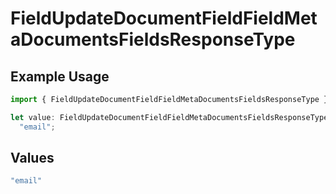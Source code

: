 # FieldUpdateDocumentFieldFieldMetaDocumentsFieldsResponseType

## Example Usage

```typescript
import { FieldUpdateDocumentFieldFieldMetaDocumentsFieldsResponseType } from "@documenso/sdk-typescript/models/operations";

let value: FieldUpdateDocumentFieldFieldMetaDocumentsFieldsResponseType =
  "email";
```

## Values

```typescript
"email"
```